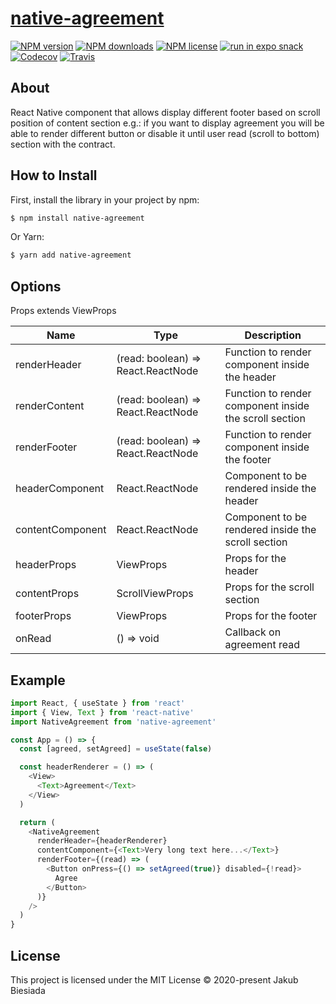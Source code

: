 # [native-agreement](https://github.com/native-ly/native-agreement)

[![NPM version](https://img.shields.io/npm/v/native-agreement?style=flat-square)](https://www.npmjs.com/package/native-agreement)
[![NPM downloads](https://img.shields.io/npm/dm/native-agreement?style=flat-square)](https://www.npmjs.com/package/native-agreement)
[![NPM license](https://img.shields.io/npm/l/native-agreement?style=flat-square)](https://www.npmjs.com/package/native-agreement)
[![run in expo snack](https://img.shields.io/badge/Run%20in%20Snack-4630EB?style=flat-square&logo=EXPO&labelColor=FFF&logoColor=000)](https://snack.expo.io/@jbiesiada/native-agreement)
[![Codecov](https://img.shields.io/codecov/c/github/native-ly/native-agreement?style=flat-square)](https://codecov.io/gh/native-ly/native-agreement)
[![Travis](https://img.shields.io/travis/native-ly/native-agreement/master?style=flat-square)](https://travis-ci.org/native-ly/native-agreement)

## About

React Native component that allows display different footer based on scroll position of content section e.g.: if you want to display agreement you will be able to render different button or disable it until user read (scroll to bottom) section with the contract.

## How to Install

First, install the library in your project by npm:

```sh
$ npm install native-agreement
```

Or Yarn:

```sh
$ yarn add native-agreement
```

## Options

Props extends ViewProps

| Name             | Type                               | Description                                            |
| ---------------- | ---------------------------------- | ------------------------------------------------------ |
| renderHeader     | (read: boolean) => React.ReactNode | Function to render component inside the header         |
| renderContent    | (read: boolean) => React.ReactNode | Function to render component inside the scroll section |
| renderFooter     | (read: boolean) => React.ReactNode | Function to render component inside the footer         |
| headerComponent  | React.ReactNode                    | Component to be rendered inside the header             |
| contentComponent | React.ReactNode                    | Component to be rendered inside the scroll section     |
| headerProps      | ViewProps                          | Props for the header                                   |
| contentProps     | ScrollViewProps                    | Props for the scroll section                           |
| footerProps      | ViewProps                          | Props for the footer                                   |
| onRead           | () => void                         | Callback on agreement read                             |

## Example

```js
import React, { useState } from 'react'
import { View, Text } from 'react-native'
import NativeAgreement from 'native-agreement'

const App = () => {
  const [agreed, setAgreed] = useState(false)

  const headerRenderer = () => (
    <View>
      <Text>Agreement</Text>
    </View>
  )

  return (
    <NativeAgreement
      renderHeader={headerRenderer}
      contentComponent={<Text>Very long text here...</Text>}
      renderFooter={(read) => (
        <Button onPress={() => setAgreed(true)} disabled={!read}>
          Agree
        </Button>
      )}
    />
  )
}
```

## License

This project is licensed under the MIT License © 2020-present Jakub Biesiada
